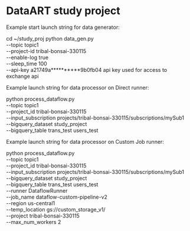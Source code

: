 # DataART study project
Example start launch string for data generator:

cd ~/study_proj
python data_gen.py \
--topic topic1 \
--project-id tribal-bonsai-330115 \
--enable-log true \
--sleep_time 100 \
--api-key a21749a**********9b0fb04
api key used for access to exchange api

Example launch string for data processor on Direct runner:

python process_dataflow.py \
--topic topic1 \
--project_id tribal-bonsai-330115 \
--input_subscription projects/tribal-bonsai-330115/subscriptions/mySub1 \
--bigquery_dataset study_project \
--bigquery_table trans_test users_test

Example launch string for data processor on Custom Job runner:

python process_dataflow.py \
--topic topic1 \
--project_id tribal-bonsai-330115 \
--input_subscription projects/tribal-bonsai-330115/subscriptions/mySub1 \
--bigquery_dataset study_project \
--bigquery_table trans_test users_test \
--runner DataflowRunner \
--job_name dataflow-custom-pipeline-v2 \
--region us-central1 \
--temp_location gs://custom_storage_v1/ \
--project tribal-bonsai-330115 \
--max_num_workers 2
